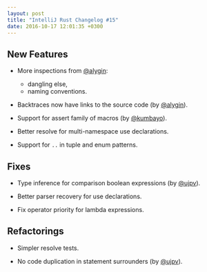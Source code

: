 ```yaml
---
layout: post
title: "IntelliJ Rust Changelog #15"
date: 2016-10-17 12:01:35 +0300
---
```


## New Features

* More inspections from [@alygin]:
  - dangling else,
  - naming conventions.

* Backtraces now have links to the source code (by [@alygin]).

* Support for assert family of macros (by [@kumbayo]).

* Better resolve for multi-namespace use declarations.

* Support for `..` in tuple and enum patterns.

## Fixes

* Type inference for comparison boolean expressions (by [@ujpv]).

* Better parser recovery for use declarations.

* Fix operator priority for lambda expressions.

## Refactorings

* Simpler resolve tests.

* No code duplication in statement surrounders (by [@ujpv]).


[@ujpv]: https://github.com/ujpv
[@alygin]: https://github.com/alygin
[@kumbayo]: https://github.com/kumbayo
